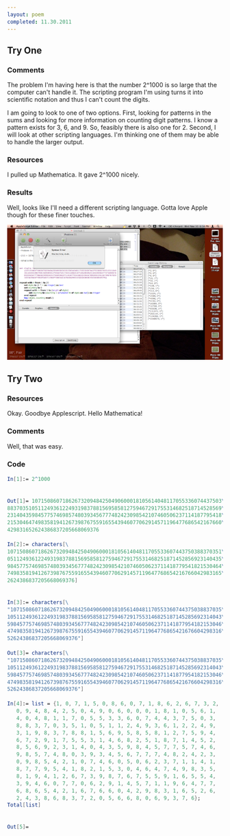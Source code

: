 ```yaml
---
layout: poem
completed: 11.30.2011
---
```


## Try One

### Comments

The problem I'm having here is that the number 2^1000 is so large that the
computer can't handle it. The scripting program I'm using turns it into
scientific notation and thus I can't count the digits.

I am going to look to one of two options. First, looking for patterns in the
sums and looking for more information on counting digit patterns. I know a
pattern exists for 3, 6, and 9. So, feasibly there is also one for 2. Second, I
will look at other scripting languages. I'm thinking one of them may be able to
handle the larger output.

### Resources

I pulled up Mathematica. It gave 2^1000 nicely.

### Results

Well, looks like I'll need a different scripting language. Gotta love Apple
though for these finer touches.

![Way too long, dude.](../img/Way%20too%20long,%20dude.png)

## Try Two

### Resources

Okay. Goodbye Applescript. Hello Mathematica!

### Comments

Well, that was easy.


### Code

```mathematica
In[1]:= 2^1000


Out[1]= 10715086071862673209484250490600018105614048117055336074437503\
8837035105112493612249319837881569585812759467291755314682518714528569\
2314043598457757469857480393456777482423098542107460506237114187795418\
2153046474983581941267398767559165543946077062914571196477686542167660\
429831652624386837205668069376

In[2]:= characters[\
1071508607186267320948425049060001810561404811705533607443750388370351\
0511249361224931983788156958581275946729175531468251871452856923140435\
9845775746985748039345677748242309854210746050623711418779541821530464\
7498358194126739876755916554394607706291457119647768654216766042983165\
2624386837205668069376]


In[3]:= characters[\
"107150860718626732094842504906000181056140481170553360744375038837035\
1051124936122493198378815695858127594672917553146825187145285692314043\
5984577574698574803934567774824230985421074605062371141877954182153046\
4749835819412673987675591655439460770629145711964776865421676604298316\
52624386837205668069376"]

Out[3]= characters[\
"107150860718626732094842504906000181056140481170553360744375038837035\
1051124936122493198378815695858127594672917553146825187145285692314043\
5984577574698574803934567774824230985421074605062371141877954182153046\
4749835819412673987675591655439460770629145711964776865421676604298316\
52624386837205668069376"]

In[4]:= list = {1, 0, 7, 1, 5, 0, 8, 6, 0, 7, 1, 8, 6, 2, 6, 7, 3, 2, 
   0, 9, 4, 8, 4, 2, 5, 0, 4, 9, 0, 6, 0, 0, 0, 1, 8, 1, 0, 5, 6, 1, 
   4, 0, 4, 8, 1, 1, 7, 0, 5, 5, 3, 3, 6, 0, 7, 4, 4, 3, 7, 5, 0, 3, 
   8, 8, 3, 7, 0, 3, 5, 1, 0, 5, 1, 1, 2, 4, 9, 3, 6, 1, 2, 2, 4, 9, 
   3, 1, 9, 8, 3, 7, 8, 8, 1, 5, 6, 9, 5, 8, 5, 8, 1, 2, 7, 5, 9, 4, 
   6, 7, 2, 9, 1, 7, 5, 5, 3, 1, 4, 6, 8, 2, 5, 1, 8, 7, 1, 4, 5, 2, 
   8, 5, 6, 9, 2, 3, 1, 4, 0, 4, 3, 5, 9, 8, 4, 5, 7, 7, 5, 7, 4, 6, 
   9, 8, 5, 7, 4, 8, 0, 3, 9, 3, 4, 5, 6, 7, 7, 7, 4, 8, 2, 4, 2, 3, 
   0, 9, 8, 5, 4, 2, 1, 0, 7, 4, 6, 0, 5, 0, 6, 2, 3, 7, 1, 1, 4, 1, 
   8, 7, 7, 9, 5, 4, 1, 8, 2, 1, 5, 3, 0, 4, 6, 4, 7, 4, 9, 8, 3, 5, 
   8, 1, 9, 4, 1, 2, 6, 7, 3, 9, 8, 7, 6, 7, 5, 5, 9, 1, 6, 5, 5, 4, 
   3, 9, 4, 6, 0, 7, 7, 0, 6, 2, 9, 1, 4, 5, 7, 1, 1, 9, 6, 4, 7, 7, 
   6, 8, 6, 5, 4, 2, 1, 6, 7, 6, 6, 0, 4, 2, 9, 8, 3, 1, 6, 5, 2, 6, 
   2, 4, 3, 8, 6, 8, 3, 7, 2, 0, 5, 6, 6, 8, 0, 6, 9, 3, 7, 6};
Total[list]


Out[5]= 
```
